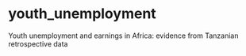# youth_unemployment
Youth unemployment and earnings in Africa: evidence from Tanzanian retrospective data 
